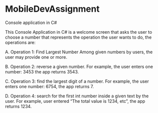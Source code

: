 # MobileDevAssignment
Console application in C# 

This Console Application in C# is a welcome screen that asks the user to choose a number that represents the operation the user wants to do, the operations are:

A. Operation 1: Find Largest Number Among given numbers by users, the user may provide one or more.

B. Operation 2: reverse a given number. 
For example, the user enters one number: 3453 the app returns 3543.

C. Operation 3: find the largest digit of a number. 
For example, the user enters one number: 6754, the app returns 7.

D. Operation 4: search for the first int number inside a given text by the user. 
For example, user entered “The total value is 1234, etc”, the app returns 1234.
